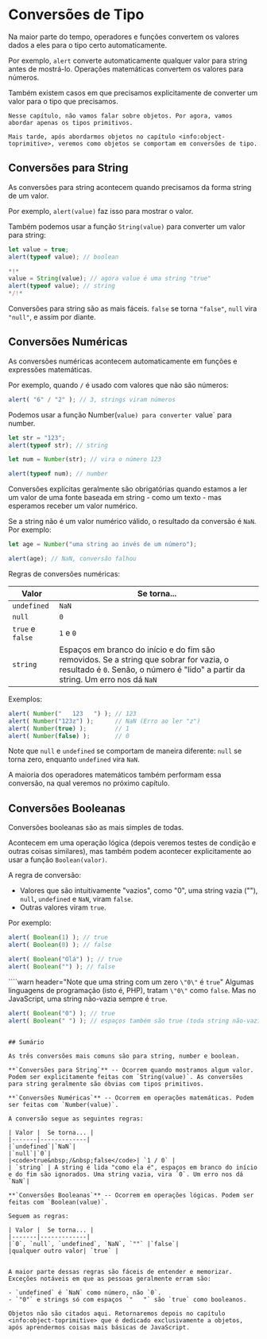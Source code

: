 # Conversões de Tipo

Na maior parte do tempo, operadores e funções convertem os valores dados a eles para o tipo certo automaticamente.

Por exemplo, `alert` converte automaticamente qualquer valor para string antes de mostrá-lo. Operações matemáticas convertem os valores para números.

Também existem casos em que precisamos explicitamente de converter um valor para o tipo que precisamos.

```smart header="Não vamos falar de objetos"
Nesse capítulo, não vamos falar sobre objetos. Por agora, vamos abordar apenas os tipos primitivos.

Mais tarde, após abordarmos objetos no capítulo <info:object-toprimitive>, veremos como objetos se comportam em conversões de tipo.
```

## Conversões para String

As conversões para string acontecem quando precisamos da forma string de um valor.

Por exemplo, `alert(value)` faz isso para mostrar o valor.

Também podemos usar a função `String(value)` para converter um valor para string:

```js run
let value = true;
alert(typeof value); // boolean

*!*
value = String(value); // agora value é uma string "true"
alert(typeof value); // string
*/!*
```

Conversões para string são as mais fáceis. `false` se torna `"false"`, `null` vira `"null"`, e assim por diante.
 
## Conversões Numéricas

As conversões numéricas acontecem automaticamente em funções e expressões matemáticas.

Por exemplo, quando `/` é usado com valores que não são números:

```js run
alert( "6" / "2" ); // 3, strings viram números
```

Podemos usar a função Number(`value) para converter `value` para number.

```js run
let str = "123";
alert(typeof str); // string

let num = Number(str); // vira o número 123

alert(typeof num); // number
```

Conversões explícitas geralmente são obrigatórias quando estamos a ler um valor de uma fonte baseada em string - como um texto - mas esperamos receber um valor numérico.

Se a string não é um valor numérico válido, o resultado da conversão é `NaN`. Por exemplo:

```js run
let age = Number("uma string ao invés de um número");

alert(age); // NaN, conversão falhou
```

Regras de conversões numéricas:

| Valor |  Se torna... |
|-------|-------------|
|`undefined`|`NaN`|
|`null`|`0`|
|`true` e `false` | `1` e `0` |
| `string` | Espaços em branco do início e do fim são removidos. Se a string que sobrar for vazia, o resultado é `0`. Senão, o número é "lido" a partir da string. Um erro nos dá `NaN`|

Exemplos:

```js run
alert( Number("   123   ") ); // 123
alert( Number("123z") );      // NaN (Erro ao ler "z")
alert( Number(true) );        // 1
alert( Number(false) );       // 0
```

Note que `null` e `undefined` se comportam de maneira diferente: `null` se torna zero, enquanto `undefined` vira `NaN`.

A maioria dos operadores matemáticos também performam essa conversão, na qual veremos no próximo capítulo.

## Conversões Booleanas

Conversões booleanas são as mais simples de todas.

Acontecem em uma operação lógica (depois veremos testes de condição e outras coisas similares), mas também podem acontecer explicitamente ao usar a função `Boolean(valor)`.

A regra de conversão:

- Valores que são intuitivamente "vazios", como "0", uma string vazia (""), `null`, `undefined` e `NaN`, viram `false`.
- Outras valores viram `true`.

Por exemplo:

```js run
alert( Boolean(1) ); // true
alert( Boolean(0) ); // false

alert( Boolean("Olá") ); // true
alert( Boolean("") ); // false
```

````warn header="Note que uma string com um zero `\"0\"` é `true`"
Algumas linguagens de programação (isto é, PHP), tratam `\"0\"` como `false`. Mas no JavaScript, uma string não-vazia sempre é `true`.

```js run
alert( Boolean("0") ); // true
alert( Boolean(" ") ); // espaços também são true (toda string não-vazia se torna true)
```
````

## Sumário

As três conversões mais comuns são para string, number e boolean.

**`Conversões para String`** -- Ocorrem quando mostramos algum valor. Podem ser explicitamente feitas com `String(value)`. As conversões para string geralmente são óbvias com tipos primitivos.

**`Conversões Numéricas`** -- Ocorrem em operações matemáticas. Podem ser feitas com `Number(value)`.

A conversão segue as seguintes regras:

| Valor |  Se torna... |
|-------|-------------|
|`undefined`|`NaN`|
|`null`|`0`|
|<code>true&nbsp;/&nbsp;false</code>| `1 / 0` |
| `string` | A string é lida "como ela é", espaços em branco do início e do fim são ignorados. Uma string vazia, vira `0`. Um erro nos dá `NaN`|

**`Conversões Booleanas`** -- Ocorrem em operações lógicas. Podem ser feitas com `Boolean(value)`.

Seguem as regras:

| Valor |  Se torna... |
|-------|-------------|
|`0`, `null`, `undefined`, `NaN`, `""` |`false`|
|qualquer outro valor| `true` |


A maior parte dessas regras são fáceis de entender e memorizar. Exceções notáveis em que as pessoas geralmente erram são:

- `undefined` é `NaN` como número, não `0`.
- `"0"` e strings só com espaços `"   "` são `true` como booleanos.

Objetos não são citados aqui. Retornaremos depois no capítulo <info:object-toprimitive> que é dedicado exclusivamente a objetos, após aprendermos coisas mais básicas de JavaScript.

